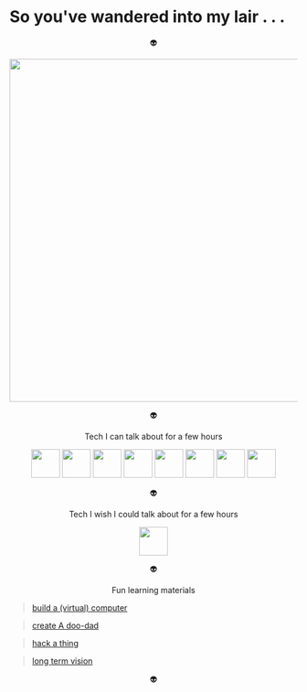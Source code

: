 # So you've wandered into my lair . . . 

<p align="center">
👽     
</p>

<p align="center">
  <img width="600em" src="https://github-profile-summary-cards.vercel.app/api/cards/profile-details?username=alienflip&theme=github_dark" />
</p>

<p align="center">
👽     
</p>

<p align="center">
Tech I can talk about for a few hours   
</p>

<p align="center">
  <img width="50em" src="https://img.shields.io/badge/unity-grey.svg?style=for-the-badge&logo=unity&logoColor=white" />
  <img width="50em" src="https://img.shields.io/badge/wolfram-red.svg?style=for-the-badge&logo=wolfram&logoColor=%23F7DF1E" />
  <img width="50em" src="https://img.shields.io/badge/Solidity-%23363636.svg?style=for-the-badge&logo=solidity&logoColor=white" />
  <img width="50em" src="https://img.shields.io/badge/javascript-yellow.svg?style=for-the-badge&logo=javascript&logoColor=white" />
  <img width="50em" src="https://img.shields.io/badge/Arduino-%23007ACC.svg?style=for-the-badge&logo=Arduino&logoColor=white" />
  <img width="50em" src="https://img.shields.io/badge/python-3670A0?style=for-the-badge&logo=python&logoColor=ffdd54" />
  <img width="50em" src="https://img.shields.io/badge/C++-%23000000.svg?style=for-the-badge&logo=C++&logoColor=white" />
  <img width="50em" src="https://img.shields.io/badge/teal-green.svg?style=for-the-badge&logo=teal&logoColor=white" />
</p>

<p align="center">
👽     
</p>

<p align="center">
Tech I wish I could talk about for a few hours
</p>

<p align="center">
  <img width="50em" src="https://img.shields.io/badge/Rust-brown.svg?style=for-the-badge&logo=rust&logoColor=%23F7DF1E" />
</p>

<p align="center">
👽     
</p>

<p align="center">
Fun learning materials   
</p>

> [build a (virtual) computer](https://www.nand2tetris.org/) 

> [create A doo-dad](https://learn.sparkfun.com/?_ga=2.92506973.1781630498.1648479078-1801607459.1648341636)

> [hack a thing](https://overthewire.org/wargames/)

> [long term vision](https://www.youtube.com/watch?v=j5a0jTc9S10&ab_channel=YourUncleMoe)

<p align="center">
👽     
</p>
